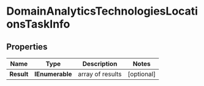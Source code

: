 # DomainAnalyticsTechnologiesLocationsTaskInfo


## Properties

| Name | Type | Description | Notes |
|------------ | ------------- | ------------- | -------------|
**Result** | **IEnumerable<DomainAnalyticsTechnologiesLocationsResultInfo>** | array of results |[optional]|